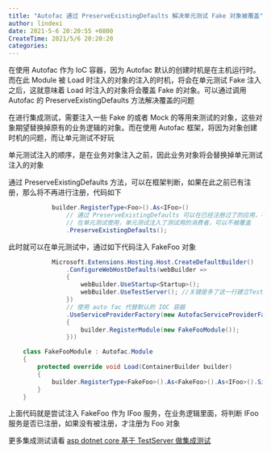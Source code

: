 ```yaml
---
title: "Autofac 通过 PreserveExistingDefaults 解决单元测试 Fake 对象被覆盖"
author: lindexi
date: 2021-5-6 20:20:55 +0800
CreateTime: 2021/5/6 20:20:20
categories: 
---
```


在使用 Autofac 作为 IoC 容器，因为 Autofac 默认的创建时机是在主机运行时。而在此 Module 被 Load 时注入的对象的注入的时机，将会在单元测试 Fake 注入之后，这就意味着 Load 时注入的对象将会覆盖 Fake 的对象。可以通过调用 Autofac 的 PreserveExistingDefaults 方法解决覆盖的问题

<!--more-->


<!-- CreateTime:2021/5/6 20:20:20 -->


<!-- 发布 -->

在进行集成测试，需要注入一些 Fake 的或者 Mock 的等用来测试的对象，这些对象期望替换掉原有的业务逻辑的对象。而在使用 Autofac 框架，将因为对象创建时机的问题，而让单元测试不好玩

单元测试注入的顺序，是在业务对象注入之前，因此业务对象将会替换掉单元测试注入的对象

通过 PreserveExistingDefaults 方法，可以在框架判断，如果在此之前已有注册，那么将不再进行注册，代码如下

```csharp
            builder.RegisterType<Foo>().As<IFoo>()
                // 通过 PreserveExistingDefaults 可以在已经注册过了的应用，不会被覆盖为 Foo 类型
                // 在单元测试使用，单元测试注入了测试用的消费者，可以不被覆盖
                .PreserveExistingDefaults();
```

此时就可以在单元测试中，通过如下代码注入 FakeFoo 对象

```csharp
            Microsoft.Extensions.Hosting.Host.CreateDefaultBuilder()
                .ConfigureWebHostDefaults(webBuilder =>
                {
                    webBuilder.UseStartup<Startup>();
                    webBuilder.UseTestServer(); //关键是多了这一行建立TestServer
                })
                // 使用 auto fac 代替默认的 IOC 容器 
                .UseServiceProviderFactory(new AutofacServiceProviderFactory(builder =>
                {
                    builder.RegisterModule(new FakeFooModule());
                }))

    class FakeFooModule : Autofac.Module
    {
        protected override void Load(ContainerBuilder builder)
        {
            builder.RegisterType<FakeFoo>().As<FakeFoo>().As<IFoo>().SingleInstance();
        }
    }
```

上面代码就是尝试注入 FakeFoo 作为 IFoo 服务，在业务逻辑里面，将判断 IFoo 服务是否已注册，如果没有被注册，才注册为 Foo 对象

更多集成测试请看 [asp dotnet core 基于 TestServer 做集成测试](https://blog.lindexi.com/post/asp-dotnet-core-%E5%9F%BA%E4%BA%8E-TestServer-%E5%81%9A%E9%9B%86%E6%88%90%E6%B5%8B%E8%AF%95.html )

